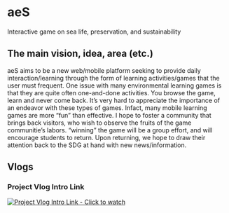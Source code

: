 # aeS
Interactive game on sea life, preservation, and sustainability 

## The main vision, idea, area (etc.)

aeS aims to be a new web/mobile platform seeking to provide daily interaction/learning through the form of learning activities/games that the user must frequent. One issue with many environmental learning games is that they are quite often one-and-done activities. You browse the game, learn and never come back. It’s very hard to appreciate the importance of an endeavor with these types of games. Infact, many mobile learning games are more “fun” than effective. I hope to foster a community that brings back visitors, who wish to observe the fruits of the game communitie’s labors. “winning” the game will be a group effort, and will encourage students to return. Upon returning, we hope to draw their attention back to the SDG at hand with new news/information. 

## Vlogs
### Project Vlog Intro Link

[![Project Vlog Intro Link - Click to watch](https://www.youtube.com/watch?v=f12HEz066Ss)](https://i.ytimg.com/vi/f12HEz066Ss/hqdefault.jpg)
